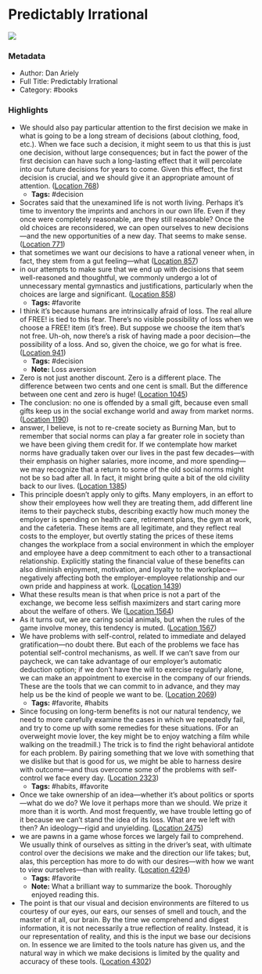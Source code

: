 # Predictably Irrational

![](https://images-na.ssl-images-amazon.com/images/I/51azXiFqujL._SL200_.jpg)

### Metadata

- Author: Dan Ariely
- Full Title: Predictably Irrational
- Category: #books

### Highlights

- We should also pay particular attention to the first decision we make in what is going to be a long stream of decisions (about clothing, food, etc.). When we face such a decision, it might seem to us that this is just one decision, without large consequences; but in fact the power of the first decision can have such a long-lasting effect that it will percolate into our future decisions for years to come. Given this effect, the first decision is crucial, and we should give it an appropriate amount of attention. ([Location 768](https://readwise.io/to_kindle?action=open&asin=B002C949KE&location=768))
    - **Tags:** #decision
- Socrates said that the unexamined life is not worth living. Perhaps it’s time to inventory the imprints and anchors in our own life. Even if they once were completely reasonable, are they still reasonable? Once the old choices are reconsidered, we can open ourselves to new decisions—and the new opportunities of a new day. That seems to make sense. ([Location 771](https://readwise.io/to_kindle?action=open&asin=B002C949KE&location=771))
- that sometimes we want our decisions to have a rational veneer when, in fact, they stem from a gut feeling—what ([Location 857](https://readwise.io/to_kindle?action=open&asin=B002C949KE&location=857))
- in our attempts to make sure that we end up with decisions that seem well-reasoned and thoughtful, we commonly undergo a lot of unnecessary mental gymnastics and justifications, particularly when the choices are large and significant. ([Location 858](https://readwise.io/to_kindle?action=open&asin=B002C949KE&location=858))
    - **Tags:** #favorite
- I think it’s because humans are intrinsically afraid of loss. The real allure of FREE! is tied to this fear. There’s no visible possibility of loss when we choose a FREE! item (it’s free). But suppose we choose the item that’s not free. Uh-oh, now there’s a risk of having made a poor decision—the possibility of a loss. And so, given the choice, we go for what is free. ([Location 941](https://readwise.io/to_kindle?action=open&asin=B002C949KE&location=941))
    - **Tags:** #decision
    - **Note:** Loss aversion
- Zero is not just another discount. Zero is a different place. The difference between two cents and one cent is small. But the difference between one cent and zero is huge! ([Location 1045](https://readwise.io/to_kindle?action=open&asin=B002C949KE&location=1045))
- The conclusion: no one is offended by a small gift, because even small gifts keep us in the social exchange world and away from market norms. ([Location 1190](https://readwise.io/to_kindle?action=open&asin=B002C949KE&location=1190))
- answer, I believe, is not to re-create society as Burning Man, but to remember that social norms can play a far greater role in society than we have been giving them credit for. If we contemplate how market norms have gradually taken over our lives in the past few decades—with their emphasis on higher salaries, more income, and more spending—we may recognize that a return to some of the old social norms might not be so bad after all. In fact, it might bring quite a bit of the old civility back to our lives. ([Location 1385](https://readwise.io/to_kindle?action=open&asin=B002C949KE&location=1385))
- This principle doesn’t apply only to gifts. Many employers, in an effort to show their employees how well they are treating them, add different line items to their paycheck stubs, describing exactly how much money the employer is spending on health care, retirement plans, the gym at work, and the cafeteria. These items are all legitimate, and they reflect real costs to the employer, but overtly stating the prices of these items changes the workplace from a social environment in which the employer and employee have a deep commitment to each other to a transactional relationship. Explicitly stating the financial value of these benefits can also diminish enjoyment, motivation, and loyalty to the workplace—negatively affecting both the employer-employee relationship and our own pride and happiness at work. ([Location 1439](https://readwise.io/to_kindle?action=open&asin=B002C949KE&location=1439))
- What these results mean is that when price is not a part of the exchange, we become less selfish maximizers and start caring more about the welfare of others. We ([Location 1564](https://readwise.io/to_kindle?action=open&asin=B002C949KE&location=1564))
- As it turns out, we are caring social animals, but when the rules of the game involve money, this tendency is muted. ([Location 1567](https://readwise.io/to_kindle?action=open&asin=B002C949KE&location=1567))
- We have problems with self-control, related to immediate and delayed gratification—no doubt there. But each of the problems we face has potential self-control mechanisms, as well. If we can’t save from our paycheck, we can take advantage of our employer’s automatic deduction option; if we don’t have the will to exercise regularly alone, we can make an appointment to exercise in the company of our friends. These are the tools that we can commit to in advance, and they may help us be the kind of people we want to be. ([Location 2069](https://readwise.io/to_kindle?action=open&asin=B002C949KE&location=2069))
    - **Tags:** #favorite, #habits
- Since focusing on long-term benefits is not our natural tendency, we need to more carefully examine the cases in which we repeatedly fail, and try to come up with some remedies for these situations. (For an overweight movie lover, the key might be to enjoy watching a film while walking on the treadmill.) The trick is to find the right behavioral antidote for each problem. By pairing something that we love with something that we dislike but that is good for us, we might be able to harness desire with outcome—and thus overcome some of the problems with self-control we face every day. ([Location 2323](https://readwise.io/to_kindle?action=open&asin=B002C949KE&location=2323))
    - **Tags:** #habits, #favorite
- Once we take ownership of an idea—whether it’s about politics or sports—what do we do? We love it perhaps more than we should. We prize it more than it is worth. And most frequently, we have trouble letting go of it because we can’t stand the idea of its loss. What are we left with then? An ideology—rigid and unyielding. ([Location 2475](https://readwise.io/to_kindle?action=open&asin=B002C949KE&location=2475))
- we are pawns in a game whose forces we largely fail to comprehend. We usually think of ourselves as sitting in the driver’s seat, with ultimate control over the decisions we make and the direction our life takes; but, alas, this perception has more to do with our desires—with how we want to view ourselves—than with reality. ([Location 4294](https://readwise.io/to_kindle?action=open&asin=B002C949KE&location=4294))
    - **Tags:** #favorite
    - **Note:** What a brilliant way to summarize the book. Thoroughly enjoyed reading this.
- The point is that our visual and decision environments are filtered to us courtesy of our eyes, our ears, our senses of smell and touch, and the master of it all, our brain. By the time we comprehend and digest information, it is not necessarily a true reflection of reality. Instead, it is our representation of reality, and this is the input we base our decisions on. In essence we are limited to the tools nature has given us, and the natural way in which we make decisions is limited by the quality and accuracy of these tools. ([Location 4302](https://readwise.io/to_kindle?action=open&asin=B002C949KE&location=4302))
